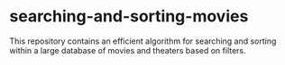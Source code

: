 # searching-and-sorting-movies
This repository contains an efficient algorithm for searching and sorting within a large database of movies and theaters based on filters.

